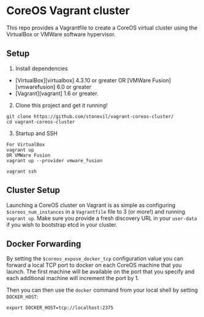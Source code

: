 # CoreOS Vagrant cluster

This repo provides a Vagrantfile to create a CoreOS virtual cluster using the VirtualBox or VMWare software hypervisor.

## Setup

1) Install dependencies

* [VirtualBox][virtualbox] 4.3.10 or greater OR [VMWare Fusion][vmwarefusion] 6.0 or greater
* [Vagrant][vagrant] 1.6 or greater.

2) Clone this project and get it running!

```
git clone https://github.com/stonevil/vagrant-coreos-cluster/
cd vagrant-coreos-cluster
```

3) Startup and SSH

```
For VirtualBox
vagrant up
OR VMWare Fusion
vagrant up --provider vmware_fusion

vagrant ssh
```

## Cluster Setup

Launching a CoreOS cluster on Vagrant is as simple as configuring `$coreos_num_instances` in a `Vagrantfile` file to 3 (or more!) and running `vagrant up`.
Make sure you provide a fresh discovery URL in your `user-data` if you wish to bootstrap etcd in your cluster.

## Docker Forwarding

By setting the `$coreos_expose_docker_tcp` configuration value you can forward a local TCP port to docker on each CoreOS machine that you launch. The first machine will be available on the port that you specify and each additional machine will increment the port by 1.

Then you can then use the `docker` command from your local shell by setting `DOCKER_HOST`:

    export DOCKER_HOST=tcp://localhost:2375
